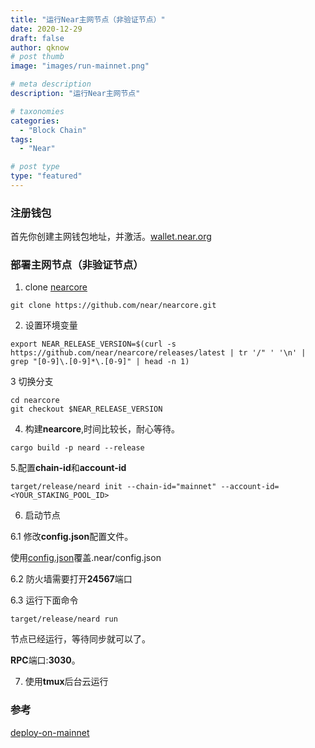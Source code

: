 ```yaml
---
title: "运行Near主网节点（非验证节点）"
date: 2020-12-29
draft: false
author: qknow
# post thumb
image: "images/run-mainnet.png"

# meta description
description: "运行Near主网节点"

# taxonomies
categories:
  - "Block Chain"
tags:
  - "Near"

# post type
type: "featured"
---
```


### 注册钱包

首先你创建主网钱包地址，并激活。[wallet.near.org](https://wallet.near.org/)


### 部署主网节点（非验证节点）

1. clone [nearcore](https://github.com/near/nearcore)
```
git clone https://github.com/near/nearcore.git
```

2. 设置环境变量
```
export NEAR_RELEASE_VERSION=$(curl -s https://github.com/near/nearcore/releases/latest | tr '/" ' '\n' | grep "[0-9]\.[0-9]*\.[0-9]" | head -n 1)
```
3 切换分支 
```
cd nearcore
git checkout $NEAR_RELEASE_VERSION
```

4. 构建**nearcore**,时间比较长，耐心等待。
 ```
 cargo build -p neard --release
 ```
 
 5.配置**chain-id**和**account-id**
 ```
 target/release/neard init --chain-id="mainnet" --account-id=<YOUR_STAKING_POOL_ID>
 ```
 
 6. 启动节点
 
 6.1 修改**config.json**配置文件。

使用[config.json](https://s3-us-west-1.amazonaws.com/build.nearprotocol.com/nearcore-deploy/mainnet/config.json)覆盖.near/config.json

6.2  防火墙需要打开**24567**端口

6.3 运行下面命令
 ```
 target/release/neard run
 ```
 
节点已经运行，等待同步就可以了。
 
 **RPC**端口:**3030**。
 
 7. 使用**tmux**后台云运行


### 参考
[deploy-on-mainnet](https://docs.near.org/docs/validator/deploy-on-mainnet)